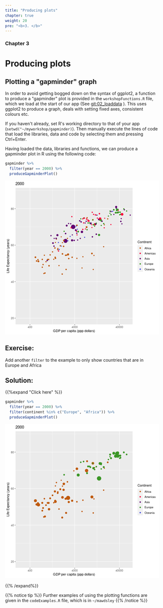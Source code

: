 ```yaml
---
title: "Producing plots"
chapter: true
weight: 20
pre: "<b>3. </b>"
---
```

### Chapter 3

# Producing plots


## Plotting a "gapminder" graph

In order to avoid getting bogged down on the syntax of ggplot2, a function to produce a "gapminder" plot is provided in the `workshopFunctions.R` file, which we load at the start of our app (See [git:02_loaddata](https://github.com/UoMResearchIT/r-shiny-course-materials/commit/f634302b6cdcc46c7d543ccb90f0cad49f7a32ab) ).  This uses ggplot2 to produce a graph, deals with setting fixed axes, consistent colours etc.

If you haven't already, set R's working directory to that of your app (`setwd("~/myworkshop/gapminder)`).  Then manually execute the lines of code that load the libraries, data and code by selecting them and pressing Ctrl+Enter. 

Having loaded the data, libraries and functions, we can produce a gapminder plot in R using the following code:





```r
gapminder %>% 
  filter(year == 2000) %>% 
  produceGapminderPlot()
```

![plot of chunk unnamed-chunk-2](figure/unnamed-chunk-2-1.png)


## Exercise:

Add another `filter` to the example to only show countries that are in Europe and Africa

## Solution:
{{%expand "Click here" %}}

```r
gapminder %>% 
  filter(year == 2000) %>% 
  filter(continent %in% c("Europe", "Africa")) %>% 
  produceGapminderPlot()
```

![plot of chunk unnamed-chunk-3](figure/unnamed-chunk-3-1.png)


{{% /expand%}}

{{% notice tip %}}
Further examples of using the plotting functions are given in the `codeExamples.R` file, which is in `~/mawdsley`
{{% /notice %}}
